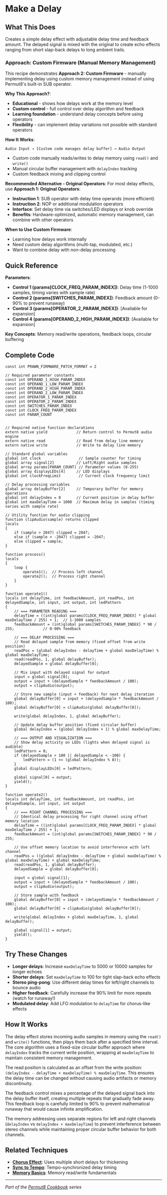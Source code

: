 # Make a Delay

## What This Does
Creates a simple delay effect with adjustable delay time and feedback amount. The delayed signal is mixed with the original to create echo effects ranging from short slap-back delays to long ambient trails.

### **Approach: Custom Firmware (Manual Memory Management)**

This recipe demonstrates **Approach 2: Custom Firmware** - manually implementing delay using custom memory management instead of using Permut8's built-in SUB operator.

**Why This Approach?**:
- **Educational** - shows how delays work at the memory level
- **Custom control** - full control over delay algorithm and feedback  
- **Learning foundation** - understand delay concepts before using operators
- **Flexibility** - can implement delay variations not possible with standard operators

**How It Works**:
```
Audio Input → [Custom code manages delay buffer] → Audio Output
```
- Custom code manually reads/writes to delay memory using `read()` and `write()`
- Manual circular buffer management with `delayIndex` tracking
- Custom feedback mixing and clipping control

**Recommended Alternative - Original Operators**:
For most delay effects, use **Approach 1: Original Operators**:
- **Instruction 1**: SUB operator with delay time operands (more efficient)
- **Instruction 2**: NOP or additional modulation operators
- **Interface**: Set delay time via switches/LED displays or knob override
- **Benefits**: Hardware-optimized, automatic memory management, can combine with other operators

**When to Use Custom Firmware**:
- Learning how delays work internally
- Need custom delay algorithms (multi-tap, modulated, etc.)
- Want to combine delay with non-delay processing

## Quick Reference
**Parameters**:
- **Control 1 (params[CLOCK_FREQ_PARAM_INDEX])**: Delay time (1-1000 samples, timing varies with sample rate)
- **Control 2 (params[SWITCHES_PARAM_INDEX])**: Feedback amount (0-90% to prevent runaway)
- **Control 3 (params[OPERATOR_2_PARAM_INDEX])**: [Available for expansion]
- **Control 4 (params[OPERAND_2_HIGH_PARAM_INDEX])**: [Available for expansion]

**Key Concepts**: Memory read/write operations, feedback loops, circular buffering

## Complete Code
```impala
const int PRAWN_FIRMWARE_PATCH_FORMAT = 2

// Required parameter constants
const int OPERAND_1_HIGH_PARAM_INDEX
const int OPERAND_1_LOW_PARAM_INDEX
const int OPERAND_2_HIGH_PARAM_INDEX
const int OPERAND_2_LOW_PARAM_INDEX
const int OPERATOR_1_PARAM_INDEX
const int OPERATOR_2_PARAM_INDEX
const int SWITCHES_PARAM_INDEX
const int CLOCK_FREQ_PARAM_INDEX
const int PARAM_COUNT


// Required native function declarations
extern native yield             // Return control to Permut8 audio engine
extern native read              // Read from delay line memory
extern native write             // Write to delay line memory

// Standard global variables
global int clock                 // Sample counter for timing
global array signal[2]          // Left/Right audio samples
global array params[PARAM_COUNT] // Parameter values (0-255)
global array displayLEDs[4]     // LED displays
global int clockFreqLimit        // Current clock frequency limit

// Delay processing variables
global array delayBuffer[2]     // Temporary buffer for memory operations
global int delayIndex = 0       // Current position in delay buffer
global int maxDelayTime = 1000  // Maximum delay in samples (timing varies with sample rate)

// Utility function for audio clipping
function clipAudio(sample) returns clipped
locals
{
    if (sample > 2047) clipped = 2047;
    else if (sample < -2047) clipped = -2047;
    else clipped = sample;
}

function process()
locals
{
    loop {
        operate1();  // Process left channel
        operate2();  // Process right channel
    }
}

function operate1()
locals int delayTime, int feedbackAmount, int readPos, int delayedSample, int input, int output, int ledPattern
{
    // === PARAMETER READING ===
    delayTime = ((int)global params[CLOCK_FREQ_PARAM_INDEX] * global maxDelayTime / 255) + 1;  // 1-1000 samples
    feedbackAmount = (int)global params[SWITCHES_PARAM_INDEX] * 90 / 255;             // 0-90% feedback
    
    // === DELAY PROCESSING ===
    // Read delayed sample from memory (fixed offset from write position)
    readPos = (global delayIndex - delayTime + global maxDelayTime) % global maxDelayTime;
    read(readPos, 1, global delayBuffer);
    delayedSample = global delayBuffer[0];
    
    // Mix input with delayed signal for output
    input = global signal[0];
    output = input + (delayedSample * feedbackAmount / 100);
    output = clipAudio(output);
    
    // Store new sample (input + feedback) for next delay iteration
    global delayBuffer[0] = input + (delayedSample * feedbackAmount / 100);
    global delayBuffer[0] = clipAudio(global delayBuffer[0]);
    
    write(global delayIndex, 1, global delayBuffer);
    
    // Update delay buffer position (fixed circular buffer)
    global delayIndex = (global delayIndex + 1) % global maxDelayTime;
    
    // === OUTPUT AND VISUALIZATION ===
    // Show delay activity on LEDs (lights when delayed signal is audible)
    ledPattern = 0;
    if (delayedSample > 100 || delayedSample < -100) {
        ledPattern = (1 << (global delayIndex % 8));
    }
    global displayLEDs[0] = ledPattern;
    
    global signal[0] = output;
    yield();
}

function operate2()
locals int delayTime, int feedbackAmount, int readPos, int delayedSample, int input, int output
{
    // === RIGHT CHANNEL PROCESSING ===
    // Identical delay processing for right channel using offset memory location
    delayTime = ((int)global params[CLOCK_FREQ_PARAM_INDEX] * global maxDelayTime / 255) + 1;
    feedbackAmount = (int)global params[SWITCHES_PARAM_INDEX] * 90 / 255;
    
    // Use offset memory location to avoid interference with left channel
    readPos = ((global delayIndex - delayTime + global maxDelayTime) % global maxDelayTime) + global maxDelayTime;
    read(readPos, 1, global delayBuffer);
    delayedSample = global delayBuffer[0];
    
    input = global signal[1];
    output = input + (delayedSample * feedbackAmount / 100);
    output = clipAudio(output);
    
    // Store sample with feedback
    global delayBuffer[0] = input + (delayedSample * feedbackAmount / 100);
    global delayBuffer[0] = clipAudio(global delayBuffer[0]);
    
    write(global delayIndex + global maxDelayTime, 1, global delayBuffer);
    
    global signal[1] = output;
    yield();
}

```

## Try These Changes
- **Longer delays**: Increase `maxDelayTime` to 5000 or 10000 samples for longer echoes
- **Shorter delays**: Set `maxDelayTime` to 100 for tight slap-back echo effects
- **Stereo ping-pong**: Use different delay times for left/right channels to bounce audio
- **Higher feedback**: Carefully increase the 90% limit for more repeats (watch for runaway!)
- **Modulated delay**: Add LFO modulation to `delayTime` for chorus-like effects

## How It Works
The delay effect stores incoming audio samples in memory using the `read()` and `write()` functions, then plays them back after a specified time interval. The core algorithm uses a fixed-size circular buffer approach where `delayIndex` tracks the current write position, wrapping at `maxDelayTime` to maintain consistent memory management.

The read position is calculated as an offset from the write position: `(delayIndex - delayTime + maxDelayTime) % maxDelayTime`. This ensures the delay time can be changed without causing audio artifacts or memory discontinuity.

The feedback control mixes a percentage of the delayed signal back into the delay buffer itself, creating multiple repeats that gradually fade away. This feedback loop is carefully limited to 90% to prevent mathematical runaway that would cause infinite amplification.

The memory addressing uses separate regions for left and right channels (`delayIndex` vs `delayIndex + maxDelayTime`) to prevent interference between stereo channels while maintaining proper circular buffer behavior for both channels.

## Related Techniques
- **[Chorus Effect](#chorus-effect)**: Uses multiple short delays for thickening
- **[Sync to Tempo](#sync-to-tempo)**: Tempo-synchronized delay timing
- **[Memory Basics](#memory-basics)**: Memory read/write fundamentals

---
*Part of the [Permut8 Cookbook](#permut8-cookbook) series*
